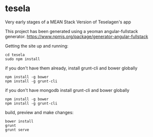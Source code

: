 tesela
======

Very early stages of a MEAN Stack Version of Teselagen's app  

This project has been generated using a yeoman angular-fullstack generator.
https://www.npmjs.org/package/generator-angular-fullstack

Getting the site up and running:
```
cd tesela
sudo npm install

```
if you don't have them already, install grunt-cli and bower globally
```
npm install -g bower
npm install -g grunt-cli
```
if you don't have mongodb install grunt-cli and bower globally
```
npm install -g bower
npm install -g grunt-cli
```
build, preview and make changes:
```
bower install
grunt
grunt serve
```
